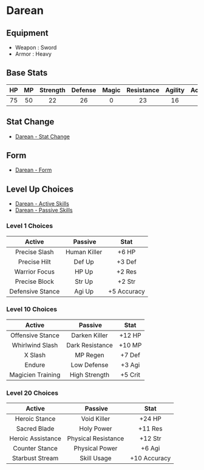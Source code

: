 # Darean

## Equipment

* Weapon : Sword
* Armor : Heavy

## Base Stats

| HP  | MP  | Strength | Defense | Magic | Resistance | Agility | Accuracy | Crit
|:---:|:---:|:--------:|:-------:|:-----:|:----------:|:-------:|:--------:|:----:
| 75  | 50  |   22     |   26    |   0   |    23      |   16    |   75     |  5

## Stat Change

* [Darean - Stat Change](stat_added.md)

## Form

* [Darean - Form](form.md)

## Level Up Choices

* [Darean - Active Skills](active_skill.md)
* [Darean - Passive Skills](passive_skill.md)

### Level 1 Choices

| Active                 | Passive              | Stat
|:----------------------:|:--------------------:|:----:
| Precise Slash          | Human Killer         | +6 HP
| Precise Hilt           | Def Up               | +3 Def
| Warrior Focus          | HP Up                | +2 Res
| Precise Block          | Str Up               | +2 Str
| Defensive Stance       | Agi Up               | +5 Accuracy

### Level 10 Choices

| Active                 | Passive              | Stat
|:----------------------:|:--------------------:|:----:
| Offensive Stance       | Darken Killer        | +12 HP
| Whirlwind Slash        | Dark Resistance      | +10 MP
| X Slash                | MP Regen             | +7 Def
| Endure                 | Low Defense          | +3 Agi
| Magicien Training      | High Strength        | +5 Crit

### Level 20 Choices

| Active                 | Passive              | Stat
|:----------------------:|:--------------------:|:----:
| Heroic Stance          | Void Killer          | +24 HP
| Sacred Blade           | Holy Power           | +11 Res
| Heroic Assistance      | Physical Resistance  | +12 Str
| Counter Stance         | Physical Power       | +6 Agi
| Starbust Stream        | Skill Usage          | +10 Accuracy
